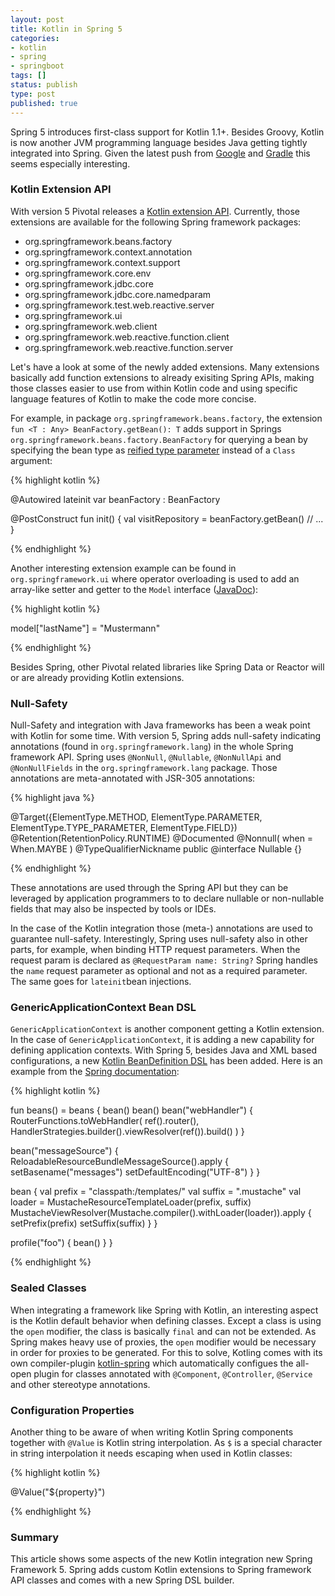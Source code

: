 ```yaml
---
layout: post
title: Kotlin in Spring 5
categories:
- kotlin
- spring
- springboot
tags: []
status: publish
type: post
published: true
---
```


Spring 5 introduces first-class support for Kotlin 1.1+. Besides Groovy, Kotlin is now another JVM programming language besides Java getting tightly integrated into Spring. Given the latest push from [Google](https://android-developers.googleblog.com/2017/05/android-announces-support-for-kotlin.html) and [Gradle](https://blog.gradle.org/kotlin-meets-gradle) this seems especially interesting. 

### Kotlin Extension API

With version 5 Pivotal releases a [Kotlin extension API](https://docs.spring.io/spring-framework/docs/5.0.0.RELEASE/kdoc-api/spring-framework/). Currently, those extensions are available for the following Spring framework packages:

* org.springframework.beans.factory
* org.springframework.context.annotation
* org.springframework.context.support
* org.springframework.core.env
* org.springframework.jdbc.core
* org.springframework.jdbc.core.namedparam
* org.springframework.test.web.reactive.server
* org.springframework.ui
* org.springframework.web.client
* org.springframework.web.reactive.function.client
* org.springframework.web.reactive.function.server

Let's have a look at some of the newly added extensions. Many extensions basically add function extensions to already exisiting Spring APIs, making those classes easier to use from within Kotlin code and using specific language features of Kotlin to make the code more concise. 

For example, in package `org.springframework.beans.factory`, the extension `fun <T : Any> BeanFactory.getBean(): T` adds support in Springs `org.springframework.beans.factory.BeanFactory` for querying a bean by specifying the bean type as [reified type parameter](https://kotlinlang.org/docs/reference/inline-functions.html#reified-type-parameters) instead of a `Class` argument:

{% highlight kotlin %}

@Autowired
lateinit var beanFactory : BeanFactory

@PostConstruct
fun init() {
    val visitRepository = beanFactory.getBean<VisitRepository>()
    // ...
}

{% endhighlight %}

Another interesting extension example can be found in `org.springframework.ui` where operator overloading is used to add an array-like setter and getter to the `Model` interface ([JavaDoc](https://docs.spring.io/spring-framework/docs/current/javadoc-api/org/springframework/ui/Model.html)):

{% highlight kotlin %}

model["lastName"] = "Mustermann"

{% endhighlight %}

Besides Spring, other Pivotal related libraries like Spring Data or Reactor will or are already providing Kotlin extensions.

### Null-Safety

Null-Safety and integration with Java frameworks has been a weak point with Kotlin for some time. With version 5, Spring adds null-safety indicating annotations (found in `org.springframework.lang`) in the whole Spring framework API. Spring uses `@NonNull`, `@Nullable`, `@NonNullApi` and `@NonNullFields` in the `org.springframework.lang` package. Those annotations are meta-annotated with JSR-305 annotations:

{% highlight java %}

@Target({ElementType.METHOD, ElementType.PARAMETER, ElementType.TYPE_PARAMETER, ElementType.FIELD})
@Retention(RetentionPolicy.RUNTIME)
@Documented
@Nonnull(
    when = When.MAYBE
)
@TypeQualifierNickname
public @interface Nullable {}

{% endhighlight %}

These annotations are used through the Spring API but they can be leveraged by application programmers to to declare nullable or non-nullable fields that may also be inspected by tools or IDEs.

In the case of the Kotlin integration those (meta-) annotations are used to guarantee null-safety. Interestingly, Spring uses null-safety also in other parts, for example, when binding HTTP request parameters. When the request param is declared as `@RequestParam name: String?` Spring handles the `name` request parameter as optional and not as a required parameter. The same goes for `lateinit`bean injections.

### GenericApplicationContext Bean DSL

`GenericApplicationContext` is another component getting a Kotlin extension. In the case of `GenericApplicationContext`, it is adding a new capability for defining application contexts. With Spring 5, besides Java and XML based configurations, a new [Kotlin BeanDefinition DSL](https://docs.spring.io/spring-framework/docs/5.0.0.RELEASE/kdoc-api/spring-framework/org.springframework.context.support/-bean-definition-dsl/) has been added. Here is an example from the [Spring documentation](https://docs.spring.io/spring/docs/current/spring-framework-reference/kotlin.html#bean-definition-dsl):

{% highlight kotlin %}

fun beans() = beans {
  bean<UserHandler>()
  bean<Routes>()
  bean<WebHandler>("webHandler") {
    RouterFunctions.toWebHandler(
      ref<Routes>().router(),
      HandlerStrategies.builder().viewResolver(ref()).build()
    )
  }

  bean("messageSource") {
    ReloadableResourceBundleMessageSource().apply {
      setBasename("messages")
      setDefaultEncoding("UTF-8")
    }
  }

  bean {
    val prefix = "classpath:/templates/"
    val suffix = ".mustache"
    val loader = MustacheResourceTemplateLoader(prefix, suffix)
    MustacheViewResolver(Mustache.compiler().withLoader(loader)).apply {
      setPrefix(prefix)
      setSuffix(suffix)
    }
  }

  profile("foo") {
    bean<Foo>()
  }
}

{% endhighlight %}

### Sealed Classes

When integrating a framework like Spring with Kotlin, an interesting aspect is the Kotlin default behavior when defining classes. Except a class is using the `open` modifier, the class is basically `final` and can not be extended. As Spring makes heavy use of proxies, the `open` modifier would be necessary in order for proxies to be generated. For this to solve, Kotling comes with its own compiler-plugin [kotlin-spring](https://kotlinlang.org/docs/reference/compiler-plugins.html#kotlin-spring-compiler-plugin) which automatically configues the all-open plugin for classes annotated with `@Component`, `@Controller`, `@Service` and other stereotype annotations. 

### Configuration Properties

Another thing to be aware of when writing Kotlin Spring components together with `@Value` is Kotlin string interpolation. As `$` is a special character in string interpolation it needs escaping when used in Kotlin classes: 

{% highlight kotlin %}

@Value("\${property}")

{% endhighlight %}

### Summary

This article shows some aspects of the new Kotlin integration new Spring Framework 5. Spring adds custom Kotlin extensions to Spring framework API classes and comes with a new Spring DSL builder. 
